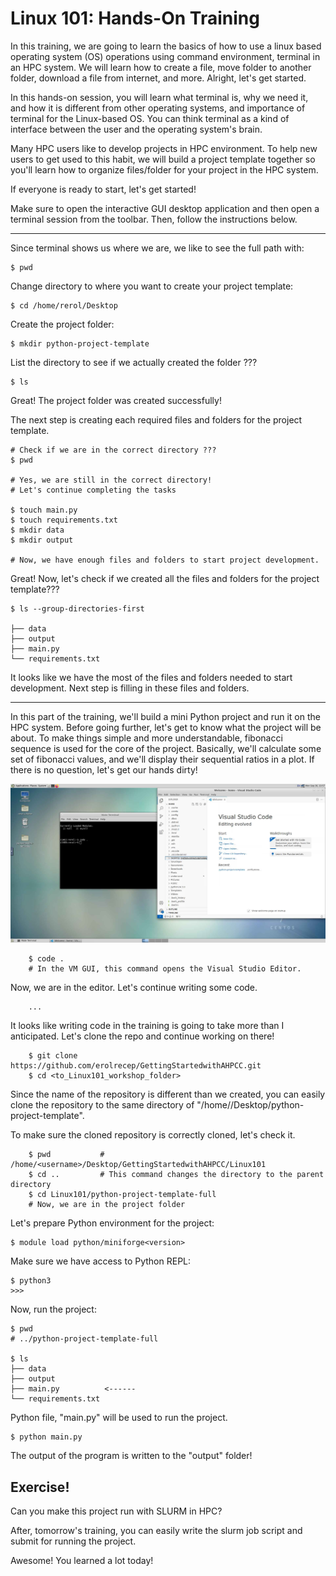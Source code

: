# Linux 101: Hands-On Training

In this training, we are going to learn the basics of how to use a linux based operating system (OS) operations using command environment, terminal in an HPC system. We will learn how to create a file, move folder to another folder, download a file from internet, and more. Alright, let's get started.
<br>

In this hands-on session, you will learn what terminal is, why we need it, and how it is different from other operating systems, and importance of terminal for the Linux-based OS. You can think terminal as a kind of interface between the user and the operating system's brain.
<br>

Many HPC users like to develop projects in HPC environment. To help new users to get used to this habit, we will build a project template together so you'll learn how to organize files/folder for your project in the HPC system.

If everyone is ready to start, let's get started!

Make sure to open the interactive GUI desktop application and then open a terminal session from the toolbar. Then, follow the instructions below.

-----

Since terminal shows us where we are, we like to see the full path with:

	$ pwd

Change directory to where you want to create your project template:

	$ cd /home/rerol/Desktop
 	
Create the project folder:

	$ mkdir python-project-template

List the directory to see if we actually created the folder ???

	$ ls

Great! The project folder was created successfully! 

The next step is creating each required files and folders for the project template.

	# Check if we are in the correct directory ???
	$ pwd

	# Yes, we are still in the correct directory!
	# Let's continue completing the tasks

	$ touch main.py
	$ touch requirements.txt
	$ mkdir data
	$ mkdir output

	# Now, we have enough files and folders to start project development.

Great! Now, let's check if we created all the files and folders for the project template???

	$ ls --group-directories-first

    ├── data
    ├── output
    ├── main.py
    └── requirements.txt

It looks like we have the most of the files and folders needed to start development. Next step is filling in these files and folders.

------

In this part of the training, we'll build a mini Python project and run it on the HPC system. Before going further, let's get to know what the project will be about. To make things simple and more understandable, fibonacci sequence is used for the core of the project. Basically, we'll calculate some set of fibonacci values, and we'll display their sequential ratios in a plot. If there is no question, let's get our hands dirty!

<img src="../images/pinnacle_gui_code.png">

		$ code .  
		# In the VM GUI, this command opens the Visual Studio Editor.

Now, we are in the editor. Let's continue writing some code.


		...

It looks like writing code in the training is going to take more than I anticipated. Let's clone the repo and continue working on there!

		$ git clone https://github.com/erolrecep/GettingStartedwithAHPCC.git
        $ cd <to_Linux101_workshop_folder>

Since the name of the repository is different than we created, you can easily clone the repository to the same directory of "/home/<username>/Desktop/python-project-template".
<br>

To make sure the cloned repository is correctly cloned, let's check it.

		$ pwd 			# /home/<username>/Desktop/GettingStartedwithAHPCC/Linux101
		$ cd .. 		# This command changes the directory to the parent directory
		$ cd Linux101/python-project-template-full
		# Now, we are in the project folder

Let's prepare Python environment for the project:

    $ module load python/miniforge<version>

Make sure we have access to Python REPL:

    $ python3
    >>>

Now, run the project:

    $ pwd
    # ../python-project-template-full
    
    $ ls
    ├── data
    ├── output
    ├── main.py          <------
    └── requirements.txt

Python file, "main.py" will be used to run the project.

    $ python main.py

The output of  the program is written to the "output" folder!

## Exercise!

Can you make this project run with SLURM in HPC?

After, tomorrow's training, you can easily write the slurm job script and submit for running the project.

Awesome! You learned a lot today!
